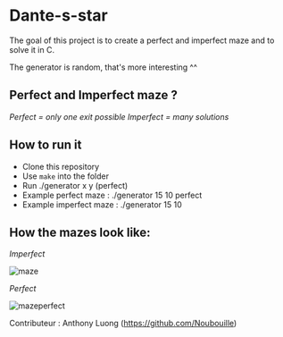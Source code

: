 # Dante-s-star
The goal of this project is to create a perfect and imperfect maze and to solve it in C.

The generator is random, that's more interesting ^^

## Perfect and Imperfect maze ?
*Perfect = only one exit possible*
*Imperfect = many solutions*

## How to run it
- Clone this repository
- Use ``make`` into the folder
- Run ./generator x y (perfect)
- Example perfect maze  : ./generator 15 10 perfect
- Example imperfect maze : ./generator 15 10

## How the mazes look like:
*Imperfect*

![maze](https://i.imgur.com/coBiKDQ.png)

*Perfect*

![mazeperfect](https://i.imgur.com/8NdUB39.png)

Contributeur : Anthony Luong (https://github.com/Noubouille)
